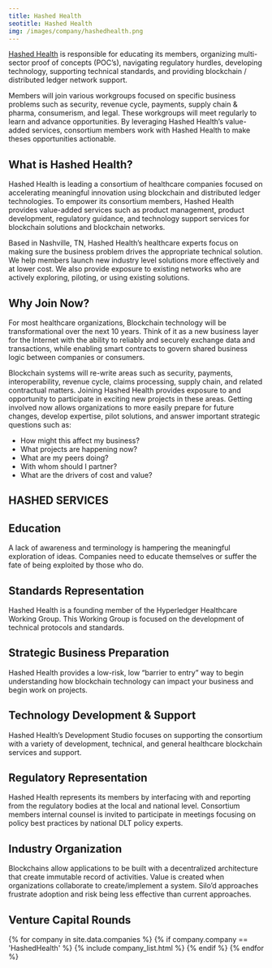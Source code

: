 ```yaml
---
title: Hashed Health
seotitle: Hashed Health
img: /images/company/hashedhealth.png
---
```


<a href="https://hashedhealth.com">Hashed Health</a> is responsible for educating its members, organizing multi-sector proof of concepts (POC’s), navigating regulatory hurdles, developing technology, supporting technical standards, and providing blockchain / distributed ledger network support. 

Members will join various workgroups focused on specific business problems such as security, revenue cycle, payments, supply chain & pharma, consumerism, and legal. These workgroups will meet regularly to learn and advance opportunities. By leveraging Hashed Health’s value-added services, consortium members work with Hashed Health to make theses opportunities actionable.

## What is Hashed Health?
 
Hashed Health is leading a consortium of healthcare companies focused on accelerating meaningful innovation using blockchain and distributed ledger technologies. To empower its consortium members, Hashed Health provides value-added services such as product management, product development, regulatory guidance, and technology support services for blockchain solutions and blockchain networks.  

Based in Nashville, TN, Hashed Health’s healthcare experts focus on making sure the business problem drives the appropriate technical solution. We help members launch new industry level solutions more effectively and at lower cost. We also provide exposure to existing networks who are actively exploring, piloting, or using existing solutions.

## Why Join Now?
 
For most healthcare organizations, Blockchain technology will be transformational over the next 10 years. Think of it as a new business layer for the Internet with the ability to reliably and securely exchange data and transactions, while enabling smart contracts to govern shared business logic between companies or consumers. 

Blockchain systems will re-write areas such as security, payments, interoperability, revenue cycle, claims processing, supply chain, and related contractual matters. Joining Hashed Health provides exposure to and opportunity to participate in exciting new projects in these areas. Getting involved now allows organizations to more easily prepare for future changes, develop expertise, pilot solutions, and answer important strategic questions such as: 

<ul>
<li>How might this affect my business?</li>
<li>What projects are happening now?</li>
<li>What are my peers doing?</li>
<li>With whom should I partner?</li>
<li>What are the drivers of cost and value?</li>
</ul>

## HASHED SERVICES

## Education

A lack of awareness and terminology is hampering the meaningful exploration of ideas. Companies need to educate themselves or suffer the fate of being exploited by those who do.

## Standards Representation

Hashed Health is a founding member of the Hyperledger Healthcare Working Group. This Working Group is focused on the development of technical protocols and standards.

## Strategic Business Preparation

Hashed Health provides a low-risk, low “barrier to entry” way to begin understanding how blockchain technology can impact your business and begin work on projects.

## Technology Development & Support

Hashed Health’s Development Studio focuses on supporting the consortium with a variety of development, technical, and general healthcare blockchain services and support.

## Regulatory Representation

Hashed Health represents its members by interfacing with and reporting from the regulatory bodies at the local and national level. Consortium members internal counsel is invited to participate in meetings focusing on policy best practices by national DLT policy experts.

## Industry Organization

Blockchains allow applications to be built with a decentralized architecture that create immutable record of activities. Value is created when organizations collaborate to create/implement a system. Silo’d approaches frustrate adoption and risk being less effective than current approaches.

## Venture Capital Rounds

{% for company in site.data.companies %}
{% if company.company == 'HashedHealth' %}
{% include company_list.html %}
{% endif %}
{% endfor %}
